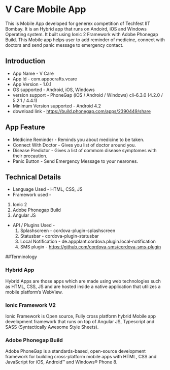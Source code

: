# **V Care Mobile App**

This is Mobile App developed for generex competition of Techfest IIT Bombay. It is an Hybrid app that runs on Andoird, iOS and Windows Operating system. It built using Ionic 2 Framework with Adobe Phonegap Build. This Mobile app helps user to add reminder of medicine, connect with doctors and send panic message to emergency contact.

## Introduction

* App Name - V Care
* App Id - com.appocrafts.vcare
* App Version - 1.0.1
* OS supported - Android, iOS, Windows
* version support - PhoneGap (iOS / Android / Windows) cli-6.3.0 (4.2.0 / 5.2.1 / 4.4.1)
* Minimum Version supported - Android 4.2
* download link - https://build.phonegap.com/apps/2390449/share

## App Feature

* Medicine Reminder - Reminds you about medicine to be taken.
* Connect With Doctor - Gives you list of doctor around you.
* Disease Predictor - Gives a list of commom disease symptomes with their precaution.
* Panic Button - Send Emergency Message to your nearones.

## Technical Details 

* Language Used - HTML, CSS, JS
* Framework used -
 1.  Ionic 2 
 2. Adobe Phonegap Build
 3. Angular JS
* API / Plugins Used -
  1. Splashscreen - cordova-plugin-splashscreen   
  2. Statusbar - cordova-plugin-statusbar   
  3. Local Notification - de.appplant.cordova.plugin.local-notification   
  4. SMS plugin - https://github.com/cordova-sms/cordova-sms-plugin   


##Terminology

### Hybrid App
Hybrid Apps are those apps which are made using web technologies such as HTML, CSS, JS and are hosted inside a native application that utilizes a mobile platform’s WebView. 

### Ionic Framework V2
Ionic Framework is Open source, Fully cross platform hybrid Mobile app development framework that runs on top of Angular JS, Typescript and SASS (Syntactically Awesome Style Sheets).

### Adobe Phonegap Build
Adobe PhoneGap is a standards-based, open-source development framework for building cross-platform mobile apps with HTML, CSS and JavaScript for iOS, Android™ and Windows® Phone 8.
